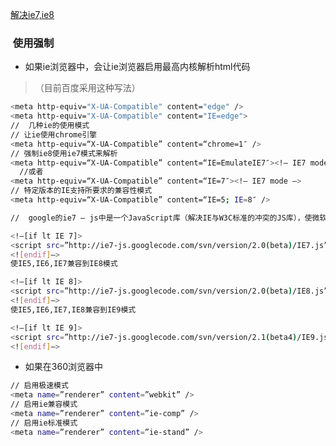 [解决ie7,ie8](https://zhidao.baidu.com/question/583799354335504245.html)
###  使用强制
* 如果ie浏览器中，会让ie浏览器启用最高内核解析html代码
> <meta http-equiv="X-UA-Compatible" content="IE=edge,chrome=1" />（目前百度采用这种写法）
```bash
<meta http-equiv="X-UA-Compatible" content="edge" />
<meta http-equiv="X-UA-Compatible" content="IE=edge">
//  几种ie的使用模式
// 让ie使用chrome引擎
<meta http-equiv=“X-UA-Compatible” content=“chrome=1″ />
// 强制ie8使用ie7模式来解析
<meta http-equiv=“X-UA-Compatible” content=“IE=EmulateIE7″><!– IE7 mode –>
  //或者
<meta http-equiv=“X-UA-Compatible” content=“IE=7″><!– IE7 mode –>
// 特定版本的IE支持所要求的兼容性模式
<meta http-equiv=“X-UA-Compatible” content=“IE=5; IE=8″ />

//  google的ie7 – js中是一个JavaScript库（解决IE与W3C标准的冲突的JS库），使微软的Internet Explorer的行为像一个Web标准兼容的浏览器，支持更多的W3C标准，支持CSS2、CSS3选择器。它修复了许多的HTML和CSS问题，并使 得透明PNG在IE5、IE6下正确显示。

<!–[if lt IE 7]>
<script src=”http://ie7-js.googlecode.com/svn/version/2.0(beta)/IE7.js” type=”text/javascript”></script>
<![endif]–>
使IE5,IE6,IE7兼容到IE8模式

<!–[if lt IE 8]>
<script src=”http://ie7-js.googlecode.com/svn/version/2.0(beta)/IE8.js” type=”text/javascript”></script>
<![endif]–>
使IE5,IE6,IE7,IE8兼容到IE9模式

<!–[if lt IE 9]>
<script src=”http://ie7-js.googlecode.com/svn/version/2.1(beta4)/IE9.js”></script>
<![endif]–>
```
* 如果在360浏览器中
```bash
// 启用极速模式
<meta name=”renderer” content=”webkit” /> 
// 启用ie兼容模式
<meta name=”renderer” content=”ie-comp” />  
// 启用ie标准模式
<meta name=”renderer” content=”ie-stand” />  
```
